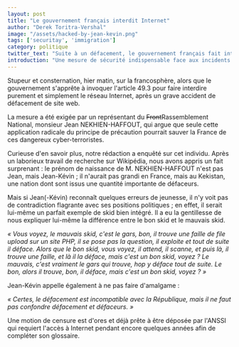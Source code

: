 ```yaml
---
layout: post
title: "Le gouvernement français interdit Internet"
author: "Derek Toritra-Vershal"
image: "/assets/hacked-by-jean-kevin.png"
tags: ['securitay', 'immigration']
category: politique
twitter_text: "Suite à un défacement, le gouvernement français fait interdire l'utilisation d'Internet"
introduction: "Une mesure de sécurité indispensable face aux incidents récents"
---
```


Stupeur et consternation, hier matin, sur la francosphère, alors que le gouvernement s'apprête
à invoquer l'article 49.3 pour faire interdire purement et simplement le réseau Internet,
après un grave accident de défacement de site web.

La mesure a été exigée par un représentant du ~~Front~~Rassemblement National, monsieur
Jean NEKHIEN-HAFFOUT, qui argue que seule cette application radicale du principe de précaution
pourrait sauver la France de ces dangereux cyber-terroristes.

Curieuse d'en savoir plus, notre rédaction a enquêté sur cet individu. Après un laborieux travail
de recherche sur Wikipédia, nous avons appris un fait surprenant : le prénom de naissance
de M. NEKHIEN-HAFFOUT n'est pas Jean, mais Jean-Kévin ; il n'aurait pas grandi en France, mais
au Kekistan, une nation dont sont issus une quantité importante de défaceurs.

Mais si Jean(-Kévin) reconnaît quelques erreurs de jeunesse, il n'y voit pas de contradiction
flagrante avec ses positions politiques ; en effet, il serait lui-même un parfait exemple
de skid bien intégré. Il a eu la gentillesse de nous expliquer lui-même la différence
entre le bon skid et le mauvais skid.

*« Vous voyez, le mauvais skid, c'est le gars, bon, il trouve une faille de
file upload sur un site PHP, il se pose pas la question, il exploite et tout de
suite il déface. Alors que le bon skid, vous voyez, il attend, il scanne, et
puis là, il trouve une faille, et là il la déface, mais c'est un bon skid,
voyez ? Le mauvais, c'est vraiment le gars qui trouve, hop y déface tout de
suite. Le bon, alors il trouve, bon, il déface, mais c'est un bon skid,
voyez ? »*

Jean-Kévin appelle également à ne pas faire d'amalgame :

*« Certes, le défacement est incompatible avec la République, mais il ne faut
pas confondre défacement et défaceurs. »*

Une motion de censure est d'ores et déjà prête à être déposée par l'ANSSI qui
requiert l'accès à Internet pendant encore quelques années afin de compléter
son glossaire.
